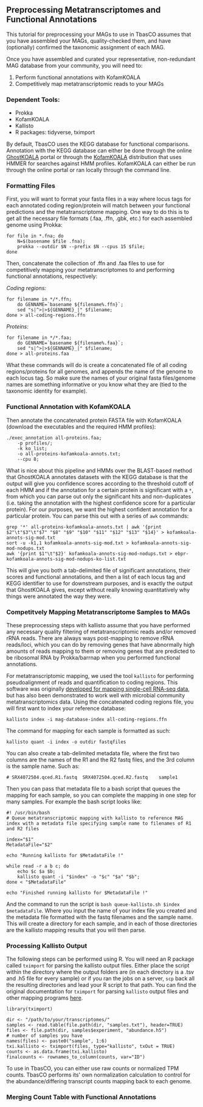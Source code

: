 ## Preprocessing Metatranscriptomes and Functional Annotations

This tutorial for preprocessing your MAGs to use in TbasCO assumes that you have assembled your MAGs, quality-checked them, and have (optionally) confirmed the taxonomic assignment of each MAG. 

Once you have assembled and curated your representative, non-redundant MAG database from your community, you will need to: 

1. Perform functional annotations with KofamKOALA
2. Competitively map metatranscriptomic reads to your MAGs

### Dependent Tools: 

- Prokka
- KofamKOALA
- Kallisto
- R packages: tidyverse, tximport

By default, TbasCO uses the KEGG database for functional comparisons. Annotation with the KEGG database can either be done through the online [GhostKOALA](https://www.kegg.jp/ghostkoala/) portal or through the [KofamKOALA](https://www.genome.jp/tools/kofamkoala/) distribution that uses HMMER for searches against HMM profiles. KofamKOALA can either be run through the online portal or ran locally through the command line.

### Formatting Files

First, you will want to format your fasta files in a way where locus tags for each annotated coding region/protein will match between your functional predictions and the metatranscriptome mapping. One way to do this is to get all the necessary file formats (.faa, .ffn, .gbk, etc.) for each assembled genome using Prokka: 

```
for file in *.fna; do 
    N=$(basename $file .fna);
    prokka --outdir $N --prefix $N --cpus 15 $file; 
done
```

Then, concatenate the collection of .ffn and .faa files to use for competitively mapping your metatranscriptomes to and performing functional annotations, respectively: 

_Coding regions:_

```
for filename in */*.ffn; 
    do GENNAME=`basename ${filename%.ffn}`; 
    sed "s|^>|>${GENNAME}_|" $filename; 
done > all-coding-regions.ffn
```

_Proteins:_

```
for filename in */*.faa; 
    do GENNAME=`basename ${filename%.faa}`; 
    sed "s|^>|>${GENNAME}_|" $filename; 
done > all-proteins.faa
```

What these commands will do is create a concatenated file of all coding regions/proteins for all genomes, and appends the name of the genome to each locus tag. So make sure the names of your original fasta files/genome names are something informative or you know what they are (tied to the taxonomic identity for example). 

### Functional Annotation with KofamKOALA

Then annotate the concatenated protein FASTA file with KofamKOALA (download the executables and the required HMM profiles): 

```
./exec_annotation all-proteins.faa;
    -p profiles/; 
    -k ko_list; 
    -o all-proteins-kofamkoala-annots.txt; 
    --cpu 8;
```

What is nice about this pipeline and HMMs over the BLAST-based method that GhostKOALA annotates datasets with the KEGG database is that the output will give you confidence scores according to the threshold cutoff of each HMM and if the annotation for a certain protein is significant with a `*`, from which you can parse out only the significant hits and non-duplicates (i.e. taking the annotation with the highest confidence score for a particular protein). For our purposes, we want the highest confident annotation for a particular protein. You can parse this out with a series of `awk` commands: 

```
grep '*' all-proteins-kofamkoala-annots.txt | awk '{print $2"\t"$3"\t"$7" "$8" "$9" "$10" "$11" "$12" "$13" "$14}' > kofamkoala-annots-sig-mod.txt
sort -u -k1,1 kofamkoala-annots-sig-mod.txt > kofamkoala-annots-sig-mod-nodups.txt
awk '{print $1"\t"$2}' kofamkoala-annots-sig-mod-nodups.txt > ebpr-kofamkoala-annots-sig-mod-nodups-ko-list.txt
```

This will give you both a tab-delimited file of significant annotations, their scores and functional annotations, and then a list of each locus tag and KEGG identifier to use for downstream purposes, and is exactly the output that GhostKOALA gives, except without really knowing quantitatively why things were annotated the way they were. 

### Competitvely Mapping Metatranscriptome Samples to MAGs

These preprocessing steps with kallisto assume that you have performed any necessary quality filtering of metatranscriptomic reads and/or removed rRNA reads. There are always ways post-mapping to remove rRNA reads/loci, which you can do by removing genes that have abnormally high amounts of reads mapping to them or removing genes that are predicted to be ribosomal RNA by Prokka/barrnap when you performed functional annotations. 

For metatranscriptomic mapping, we used the tool `kallisto` for performing pseudoalignment of reads and quantification to coding regions. This software was originally [developed for mapping single-cell RNA-seq data](https://www.nature.com/articles/nbt.3519), but has also been demonstrated to work well with microbial community metatranscriptomics data. Using the concatenated coding regions file, you will first want to index your reference database: 

```
kallisto index -i mag-database-index all-coding-regions.ffn
```

The command for mapping for each sample is formatted as such: 

```
kallisto quant -i index -o outdir fastqfiles
```

You can also create a tab-delimited metadata file, where the first two columns are the names of the R1 and the R2 fastq files, and the 3rd column is the sample name. Such as: 

```
# SRX4072504.qced.R1.fastq	SRX4072504.qced.R2.fastq	sample1
```

Then you can pass that metadata file to a bash script that queues the mapping for each sample, so you can complete the mapping in one step for many samples. For example the bash script looks like: 

```
#! /usr/bin/bash
# Queue metatranscriptomic mapping with kallisto to reference MAG index with a metadata file specifying sample name to filenames of R1 and R2 files

index="$1"
MetadataFile="$2"

echo "Running kallisto for $MetadataFile !"

while read -r a b c; do
	echo $c $a $b;
	kallisto quant -i "$index" -o "$c" "$a" "$b";
done < "$MetadataFile"

echo "Finished running kallisto for $MetadataFile !"
```

And the command to run the script is `bash queue-kallisto.sh $index $metadataFile`. Where you input the name of your index file you created and the metadata file formatted with the fastq filenames and the sample name. This will create a directory for each sample, and in each of those directories are the kallisto mapping results that you will then parse. 

### Processing Kallisto Output 

The following steps can be performed using R. You will need an R package called `tximport` for parsing the kallisto output files. Either place the script within the directory where the output folders are (in each directory is a .tsv and .h5 file for every sample) or if you ran the jobs on a server, `scp` back all the resulting directories and lead your R script to that path. You can find the original documentation for `tximport` for parsing `kallisto` output files and other mapping programs [here](https://bioconductor.org/packages/devel/bioc/vignettes/tximport/inst/doc/tximport.html#kallisto).

```
library(tximport)

dir <- "/path/to/your/transcriptomes/"
samples <- read.table(file.path(dir, "samples.txt"), header=TRUE)
files <- file.path(dir, samples$experiment, "abundance.h5")
# number of samples you have
names(files) <- paste0("sample", 1:6)
txi.kallisto <- tximport(files, type="kallisto", txOut = TRUE)
counts <- as.data.frame(txi.kallisto)
finalcounts <- rownames_to_column(counts, var="ID")

```

To use in TbasCO, you can either use raw counts or normalized TPM counts. TbasCO performs its' own normalization calculation to control for the abundance/differing transcript counts mapping back to each genome. 

### Merging Count Table with Functional Annotations
